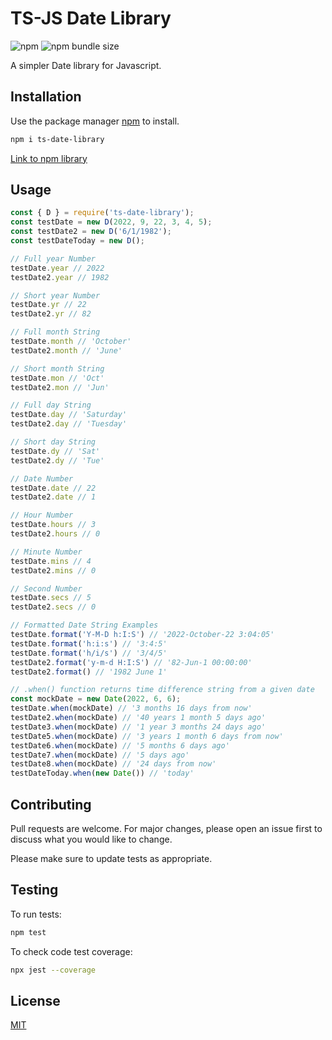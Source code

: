 # TS-JS Date Library

![npm](https://img.shields.io/npm/v/ts-date-library)
![npm bundle size](https://img.shields.io/bundlephobia/min/ts-date-library)

A simpler Date library for Javascript.

## Installation

Use the package manager [npm](https://docs.npmjs.com/cli/v8/commands/npm) to install.

```bash
npm i ts-date-library
```

[Link to npm library](https://www.npmjs.com/package/ts-date-library)

## Usage

```ts
const { D } = require('ts-date-library');
const testDate = new D(2022, 9, 22, 3, 4, 5);
const testDate2 = new D('6/1/1982');
const testDateToday = new D();

// Full year Number
testDate.year // 2022
testDate2.year // 1982

// Short year Number
testDate.yr // 22
testDate2.yr // 82

// Full month String
testDate.month // 'October'
testDate2.month // 'June'

// Short month String
testDate.mon // 'Oct'
testDate2.mon // 'Jun'

// Full day String
testDate.day // 'Saturday'
testDate2.day // 'Tuesday'

// Short day String
testDate.dy // 'Sat'
testDate2.dy // 'Tue'

// Date Number
testDate.date // 22
testDate2.date // 1

// Hour Number
testDate.hours // 3
testDate2.hours // 0

// Minute Number
testDate.mins // 4
testDate2.mins // 0

// Second Number
testDate.secs // 5
testDate2.secs // 0

// Formatted Date String Examples
testDate.format('Y-M-D h:I:S') // '2022-October-22 3:04:05'
testDate.format('h:i:s') // '3:4:5'
testDate.format('h/i/s') // '3/4/5'
testDate2.format('y-m-d H:I:S') // '82-Jun-1 00:00:00'
testDate2.format() // '1982 June 1'

// .when() function returns time difference string from a given date
const mockDate = new Date(2022, 6, 6);
testDate.when(mockDate) // '3 months 16 days from now'
testDate2.when(mockDate) // '40 years 1 month 5 days ago'
testDate3.when(mockDate) // '1 year 3 months 24 days ago'
testDate5.when(mockDate) // '3 years 1 month 6 days from now'
testDate6.when(mockDate) // '5 months 6 days ago'
testDate7.when(mockDate) // '5 days ago'
testDate8.when(mockDate) // '24 days from now'
testDateToday.when(new Date()) // 'today'
```

## Contributing

Pull requests are welcome. For major changes, please open an issue first to discuss what you would like to change.

Please make sure to update tests as appropriate.

## Testing

To run tests:

```bash
npm test
```

To check code test coverage:

```bash
npx jest --coverage
```

## License

[MIT](https://choosealicense.com/licenses/mit/)
